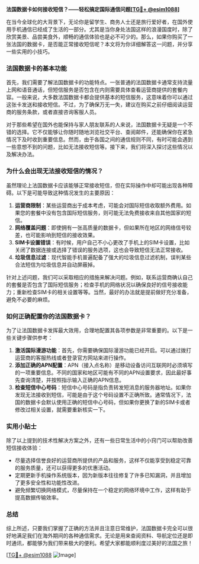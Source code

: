 **法国数据卡如何接收短信？——轻松搞定国际通信问题[[TG💪+ @esim1088](https://t.me/s/esim1088)]**

在当今全球化的大背景下，无论你是留学生、商务人士还是旅行爱好者，在国外使用手机通信已经成了生活的一部分。尤其是当你身处法国这样的浪漫国度时，除了欣赏美景、品尝美食外，顺畅的通信体验也是必不可少的。那么，如果你购买了一张法国的数据卡，是否能正常接收短信呢？本文将为你详细解答这一问题，并分享一些实用的小技巧。

### 法国数据卡的基本功能

首先，我们需要了解法国数据卡的功能特点。一张普通的法国数据卡通常支持流量上网和语音通话，但短信服务是否包含在内则需要具体查看运营商提供的套餐内容。一般来说，大多数法国数据卡都会提供基本的短信服务，这意味着你可以通过这张卡发送和接收短信。不过，为了确保万无一失，建议在购买之前仔细阅读运营商的服务条款，或者直接咨询客服人员。

对于那些希望在国外也能保持与家人朋友联系的人来说，法国数据卡无疑是一个不错的选择。它不仅能够让你随时随地浏览社交平台、查阅邮件，还能确保你在紧急情况下及时收到重要信息。然而，由于各国之间的通信规则不同，有时可能会遇到一些意想不到的问题，比如无法接收短信等。接下来，我们将深入探讨这些情况以及解决办法。

### 为什么会出现无法接收短信的情况？

虽然理论上法国数据卡应该能够正常接收短信，但在实际操作中却可能出现各种障碍。以下是可能导致这种情况发生的主要原因：

1. **运营商限制**：某些运营商出于成本考虑，可能会对国际短信收取额外费用。如果您的套餐中没有包含国际短信服务，则可能无法免费接收来自其他国家的短信。
2. **网络覆盖问题**：即使拥有一张高质量的数据卡，但如果所在地区的网络信号较差，也可能影响到短信的接收效果。
3. **SIM卡设置错误**：有时候，用户自己不小心更改了手机上的SIM卡设置，比如关闭了数据连接或选择了错误的服务选项，这也会导致短信无法正常接收。
4. **垃圾信息过滤**：现代智能手机普遍配备了强大的垃圾信息过滤机制，误判某些合法短信为垃圾信息并自动屏蔽掉。

针对上述问题，我们可以采取相应的措施来解决问题。例如，联系运营商确认自己的套餐是否包含了国际短信服务；检查手机的网络状况以确保良好的信号接收能力；重新检查SIM卡的相关设置等等。当然，最好的办法就是提前做好充分准备，避免不必要的麻烦。

### 如何正确配置你的法国数据卡？

为了让法国数据卡发挥最大效用，合理地配置其各项参数是非常重要的。以下是一些关键步骤供参考：

1. **激活国际漫游功能**：首先，你需要确保国际漫游功能已经开启。可以通过拨打运营商的客服热线或者登录官方网站来进行操作。
2. **添加正确的APN配置**：APN（接入点名称）是移动设备访问互联网时必须填写的一项重要信息。不同的国家和地区可能有不同的APN设置要求，因此最好事先查询清楚，并按照指示输入正确的APN信息。
3. **检查短信中心号码**：短信中心号码是指负责转发短消息的服务器地址。如果你发现无法接收到短信，可能是由于这个号码设置不正确所致。通常情况下，法国的数据卡会默认使用正确的短信中心号码，但如果你更换了新的SIM卡或者修改过相关设置，就需要重新核实一下。

### 实用小贴士

除了以上提到的技术性解决方案之外，还有一些日常生活中的小窍门可以帮助改善短信接收体验：

- 尽量选择信誉良好的运营商所提供的产品和服务，这样不仅能享受到稳定可靠的服务质量，还可以获得更多的优惠活动。
- 定期更新手机操作系统版本，因为新版本往往修复了许多已知漏洞，并且增加了更多安全性和功能性改进。
- 避免频繁切换网络模式，尽量保持在一个稳定的网络环境中工作，这样有助于提高数据传输效率。

### 总结

综上所述，只要我们掌握了正确的方法并且注意日常维护，法国数据卡完全可以很好地满足我们在海外期间的各种通信需求。无论是用来查阅资料、导航定位还是即时通讯，都能够为我们带来极大的便利。希望大家都能顺利度过美好的法国之旅！

[[TG💪+ @esim1088](https://t.me/s/esim1088) ![Image](https://i.postimg.cc/4NQfJmqS/Snipaste-2025-05-13-00-14-12.png)]